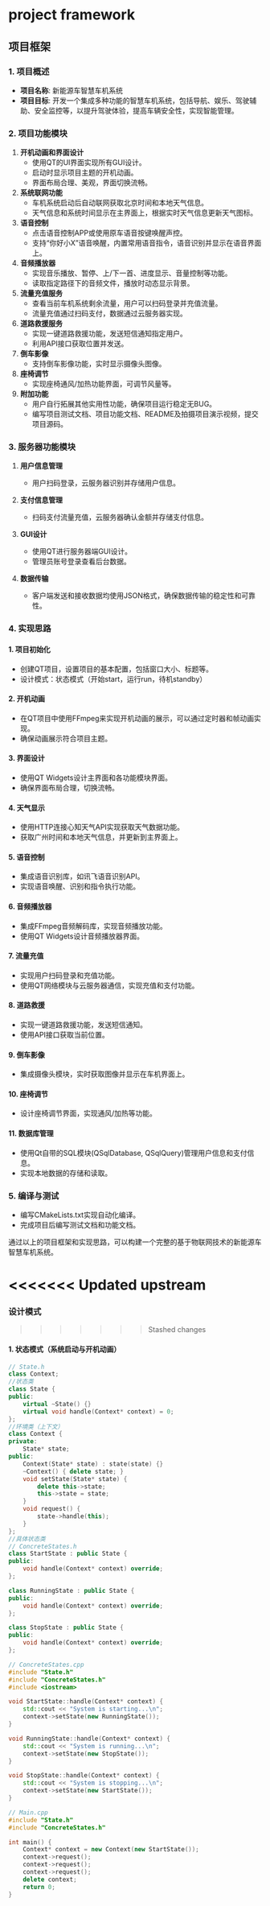 # project framework

## 项目框架

### 1. 项目概述

- **项目名称**: 新能源车智慧车机系统
- **项目目标**: 开发一个集成多种功能的智慧车机系统，包括导航、娱乐、驾驶辅助、安全监控等，以提升驾驶体验，提高车辆安全性，实现智能管理。

### 2. 项目功能模块

1. **开机动画和界面设计** 
   - 使用QT的UI界面实现所有GUI设计。
   - 启动时显示项目主题的开机动画。
   - 界面布局合理、美观，界面切换流畅。
2. **系统联网功能**
   - 车机系统启动后自动联网获取北京时间和本地天气信息。
   - 天气信息和系统时间显示在主界面上，根据实时天气信息更新天气图标。
3. **语音控制**
   - 点击语音控制APP或使用原车语音按键唤醒声控。
   - 支持“你好小X”语音唤醒，内置常用语音指令，语音识别并显示在语音界面上。
4. **音频播放器**
   - 实现音乐播放、暂停、上/下一首、进度显示、音量控制等功能。
   - 读取指定路径下的音频文件，播放时动态显示背景。
5. **流量充值服务**
   - 查看当前车机系统剩余流量，用户可以扫码登录并充值流量。
   - 流量充值通过扫码支付，数据通过云服务器实现。
6. **道路救援服务**
   - 实现一键道路救援功能，发送短信通知指定用户。
   - 利用API接口获取位置并发送。
7. **倒车影像**
   - 支持倒车影像功能，实时显示摄像头图像。
8. **座椅调节**
   - 实现座椅通风/加热功能界面，可调节风量等。
9. **附加功能**
   - 用户自行拓展其他实用性功能，确保项目运行稳定无BUG。
   - 编写项目测试文档、项目功能文档、README及拍摄项目演示视频，提交项目源码。

### 3. 服务器功能模块

1. **用户信息管理**
   - 用户扫码登录，云服务器识别并存储用户信息。

2. **支付信息管理**
   - 扫码支付流量充值，云服务器确认金额并存储支付信息。

3. **GUI设计**
   - 使用QT进行服务器端GUI设计。
   - 管理员账号登录查看后台数据。

4. **数据传输**
   - 客户端发送和接收数据均使用JSON格式，确保数据传输的稳定性和可靠性。

### 4. 实现思路

#### 1. 项目初始化

- 创建QT项目，设置项目的基本配置，包括窗口大小、标题等。
- 设计模式：状态模式（开始start，运行run，待机standby）

#### 2. 开机动画

- 在QT项目中使用FFmpeg来实现开机动画的展示，可以通过定时器和帧动画实现。
- 确保动画展示符合项目主题。

#### 3. 界面设计

- 使用QT Widgets设计主界面和各功能模块界面。
- 确保界面布局合理，切换流畅。

#### 4. 天气显示

- 使用HTTP连接心知天气API实现获取天气数据功能。
- 获取广州时间和本地天气信息，并更新到主界面上。

#### 5. 语音控制

- 集成语音识别库，如讯飞语音识别API。
- 实现语音唤醒、识别和指令执行功能。

#### 6. 音频播放器

- 集成FFmpeg音频解码库，实现音频播放功能。
- 使用QT Widgets设计音频播放器界面。

#### 7. 流量充值

- 实现用户扫码登录和充值功能。
- 使用QT网络模块与云服务器通信，实现充值和支付功能。

#### 8. 道路救援

- 实现一键道路救援功能，发送短信通知。
- 使用API接口获取当前位置。

#### 9. 倒车影像

- 集成摄像头模块，实时获取图像并显示在车机界面上。

#### 10. 座椅调节

- 设计座椅调节界面，实现通风/加热等功能。

#### 11. 数据库管理

- 使用Qt自带的SQL模块(QSqlDatabase, QSqlQuery)管理用户信息和支付信息。
- 实现本地数据的存储和读取。

### 5. 编译与测试

- 编写CMakeLists.txt实现自动化编译。
- 完成项目后编写测试文档和功能文档。

通过以上的项目框架和实现思路，可以构建一个完整的基于物联网技术的新能源车智慧车机系统。





<<<<<<< Updated upstream
=======
### 设计模式

>>>>>>> Stashed changes
#### 1. 状态模式（系统启动与开机动画）

```cpp
// State.h
class Context;
//状态类
class State {
public:
    virtual ~State() {}
    virtual void handle(Context* context) = 0;
};
//环境类（上下文）
class Context {
private:
    State* state;
public:
    Context(State* state) : state(state) {}
    ~Context() { delete state; }
    void setState(State* state) {
        delete this->state;
        this->state = state;
    }
    void request() {
        state->handle(this);
    }
};
//具体状态类
// ConcreteStates.h
class StartState : public State {
public:
    void handle(Context* context) override;
};

class RunningState : public State {
public:
    void handle(Context* context) override;
};

class StopState : public State {
public:
    void handle(Context* context) override;
};

// ConcreteStates.cpp
#include "State.h"
#include "ConcreteStates.h"
#include <iostream>

void StartState::handle(Context* context) {
    std::cout << "System is starting...\n";
    context->setState(new RunningState());
}

void RunningState::handle(Context* context) {
    std::cout << "System is running...\n";
    context->setState(new StopState());
}

void StopState::handle(Context* context) {
    std::cout << "System is stopping...\n";
    context->setState(new StartState());
}

// Main.cpp
#include "State.h"
#include "ConcreteStates.h"

int main() {
    Context* context = new Context(new StartState());
    context->request();
    context->request();
    context->request();
    delete context;
    return 0;
}
```